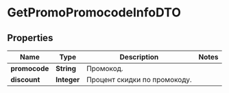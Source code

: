 

# GetPromoPromocodeInfoDTO

## Properties

Name | Type | Description | Notes
------------ | ------------- | ------------- | -------------
**promocode** | **String** | Промокод. | 
**discount** | **Integer** | Процент скидки по промокоду. | 




